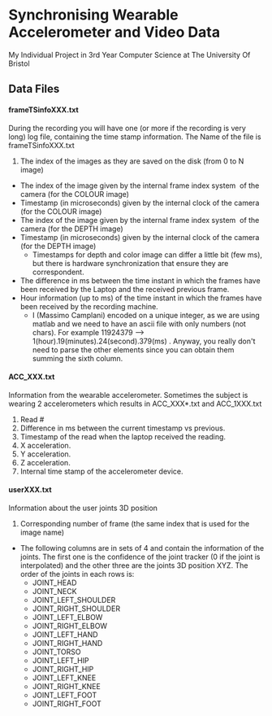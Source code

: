 # Synchronising Wearable Accelerometer and Video Data

My Individual Project in 3rd Year Computer Science at The University Of Bristol

## Data Files
#### frameTSinfoXXX.txt
During the recording you will have one (or more if the recording is very long) log file, containing the time stamp information. The Name of the file is frameTSinfoXXX.txt

1. The index of the images as they are saved on the disk (from 0 to N image)
* The index of the image given by the internal frame index system  of the camera (for the COLOUR image)
* Timestamp (in microseconds) given by the internal clock of the camera (for the COLOUR image)
* The index of the image given by the internal frame index system  of the camera (for the DEPTH image)
* Timestamp (in microseconds) given by the internal clock of the camera (for the DEPTH image)
    * Timestamps for depth and color image can differ a little bit (few ms), but there is hardware synchronization that ensure they are correspondent.
* The difference in ms between the time instant in which the frames have been received by the Laptop and the received previous frame. 
* Hour information (up to ms) of the time instant in which the frames have been received by the recording machine.
    * I (Massimo Camplani) encoded on a unique integer, as we are using matlab and we need to have an ascii file with only numbers (not chars). For example 11924379 --> 1(hour).19(minutes).24(second).379(ms) . Anyway, you really don't need to parse the other elements since you can obtain them summing the sixth column.

#### ACC_XXX.txt
Information from the wearable accelerometer. Sometimes the subject is wearing 2 accelerometers which results in ACC_XXX*.txt and ACC_1XXX.txt

1. Read #
2. Difference in ms between the current timestamp vs previous.
3. Timestamp of the read when the laptop received the reading.
4. X acceleration.
5. Y acceleration.
6. Z acceleration.
7. Internal time stamp of the accelerometer device.

#### userXXX.txt
Information about the user joints 3D position

1. Corresponding number of frame (the same index that is used for the image name)
* The following columns are in sets of 4 and contain the information of the joints. The first one is the confidence of the joint tracker (0 if the joint is interpolated) and the other three are the joints 3D position XYZ. The order of the joints in each rows is:
    * JOINT_HEAD
    * JOINT_NECK
    * JOINT_LEFT_SHOULDER
    * JOINT_RIGHT_SHOULDER
    * JOINT_LEFT_ELBOW 
    * JOINT_RIGHT_ELBOW
    * JOINT_LEFT_HAND
    * JOINT_RIGHT_HAND
    * JOINT_TORSO
    * JOINT_LEFT_HIP
    * JOINT_RIGHT_HIP
    * JOINT_LEFT_KNEE
    * JOINT_RIGHT_KNEE
    * JOINT_LEFT_FOOT
    * JOINT_RIGHT_FOOT

